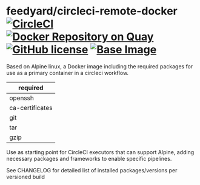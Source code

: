 # feedyard/circleci-remote-docker [![CircleCI](https://circleci.com/gh/feedyard/circleci-remote-docker.svg?style=shield)](https://circleci.com/gh/feedyard/circleci-remote-docker) [![Docker Repository on Quay](https://quay.io/repository/feedyard/circleci-remote-docker/status "Docker Repository on Quay")](https://quay.io/repository/feedyard/circleci-remote-docker) [![GitHub license](https://img.shields.io/badge/license-MIT-blue.svg)](https://raw.githubusercontent.com/feedyard/circleci-remote-docker/master/LICENSE) [![Base Image](https://img.shields.io/badge/FROM-alpine-blue.svg)](https://alpinelinux.org)

Based on Alpine linux, a Docker image including the required packages for use as a primary container in a circleci workflow.

required        |
----------------|
openssh         |
ca-certificates |
git             |
tar             |
gzip            |

Use as starting point for CircleCI executors that can support Alpine, adding necessary packages and frameworks to enable
specific pipelines.

See CHANGELOG for detailed list of installed packages/versions per versioned build
